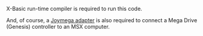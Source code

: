 X-Basic run-time compiler is required to run this code.

And, of course, a [Joymega adapter](https://frs.badcoffee.info/hardware/joymega-en.html) is also required to connect a Mega Drive (Genesis) controller to an MSX computer.
